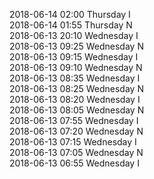 2018-06-14 02:00 Thursday  I  
2018-06-14 01:55 Thursday  N  
2018-06-13 20:10 Wednesday  I  
2018-06-13 09:25 Wednesday  N  
2018-06-13 09:15 Wednesday  I  
2018-06-13 09:10 Wednesday  N  
2018-06-13 08:35 Wednesday  I  
2018-06-13 08:25 Wednesday  N  
2018-06-13 08:20 Wednesday  I  
2018-06-13 08:05 Wednesday  N  
2018-06-13 07:55 Wednesday  I  
2018-06-13 07:20 Wednesday  N  
2018-06-13 07:15 Wednesday  I  
2018-06-13 07:05 Wednesday  N  
2018-06-13 06:55 Wednesday  I  
